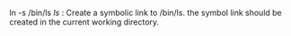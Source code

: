 ln -s /bin/ls _ls_ : Create a symbolic link to /bin/ls. the symbol link should be created in the current working directory.
